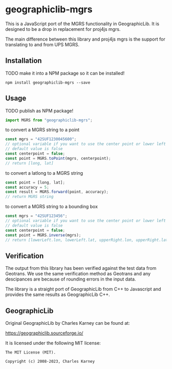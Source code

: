 # geographiclib-mgrs

This is a JavaScript port of the MGRS functionality in GeographicLib. It is designed to be a drop in replacement for proj4js mgrs.

The main difference between this library and proj4js mgrs is the support for translating to and from UPS MGRS.

## Installation

TODO make it into a NPM package so it can be installed!

```
npm install geographiclib-mgrs --save
```

## Usage

TODO publish as NPM package!

```js
import MGRS from "geographiclib-mgrs";
```

to convert a MGRS string to a point

```js
const mgrs = "42SUF1230045600";
// optional variable if you want to use the center point or lower left
// default value is false
const centerpoint = false;
const point = MGRS.toPoint(mgrs, centerpoint);
// return [long, lat]
```

to convert a latlong to a MGRS string

```js
const point = [long, lat];
const accuracy = 5;
const result = MGRS.forward(point, accuracy);
// return MGRS string
```

to convert a MGRS string to a bounding box

```js
const mgrs = "42SUF123456";
// optional variable if you want to use the center point or lower left
// default value is false
const centerpoint = false;
const point = MGRS.inverse(mgrs);
// return [lowerLeft.lon, lowerLeft.lat, upperRight.lon, upperRight.lat]
```

## Verification

The output from this library has been verified against the test data from Geotrans. We use the same verification method as Geotrans and any descipances are because of rounding errors in the input data.

The library is a straight port of GeographicLib from C++ to Javascript and provides the same results as GeographicLib C++.

## GeographicLib

Original GeographicLib by Charles Karney can be found at:

https://geographiclib.sourceforge.io/

It is licensed under the following MIT license:

```
The MIT License (MIT).

Copyright (c) 2008-2023, Charles Karney

```
